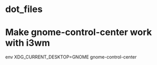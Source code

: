 # dot_files
# Make gnome-control-center work with i3wm
env XDG_CURRENT_DESKTOP=GNOME gnome-control-center

